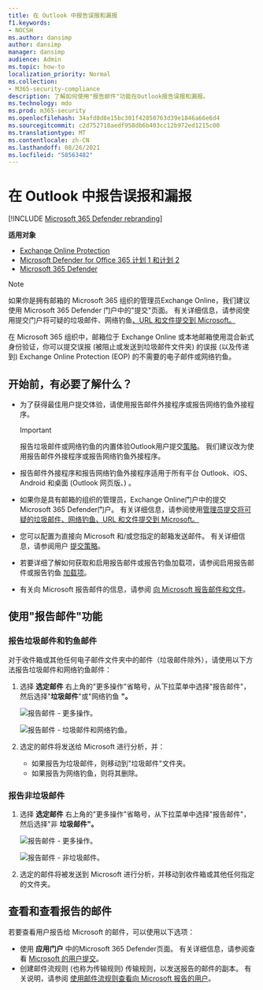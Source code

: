 ```yaml
---
title: 在 Outlook 中报告误报和漏报
f1.keywords:
- NOCSH
ms.author: dansimp
author: dansimp
manager: dansimp
audience: Admin
ms.topic: how-to
localization_priority: Normal
ms.collection:
- M365-security-compliance
description: 了解如何使用"报告邮件"功能在Outlook报告误报和漏报。
ms.technology: mdo
ms.prod: m365-security
ms.openlocfilehash: 34afd8d8e15bc301f42850763d39e1846a66e6d4
ms.sourcegitcommit: c2d752718aedf958db6b403cc12b972ed1215c00
ms.translationtype: MT
ms.contentlocale: zh-CN
ms.lasthandoff: 08/26/2021
ms.locfileid: "58563482"
---
```

# <a name="report-false-positives-and-false-negatives-in-outlook"></a>在 Outlook 中报告误报和漏报

[!INCLUDE [Microsoft 365 Defender rebranding](../includes/microsoft-defender-for-office.md)]

**适用对象**
- [Exchange Online Protection](exchange-online-protection-overview.md)
- [Microsoft Defender for Office 365 计划 1 和计划 2](defender-for-office-365.md)
- [Microsoft 365 Defender](../defender/microsoft-365-defender.md)

> [!NOTE]
> 如果你是拥有邮箱的 Microsoft 365 组织的管理员Exchange Online，我们建议使用 Microsoft 365 Defender 门户中的"提交"页面。  有关详细信息，请参阅使用提交门户将可疑的垃圾邮件、网络钓鱼[、URL 和文件提交到 Microsoft。](admin-submission.md)

在 Microsoft 365 组织中，邮箱位于 Exchange Online 或本地邮箱使用混合新式身份验证，你可以提交误报 (被阻止或发送到垃圾邮件文件夹) 的误报 (以及传递到) Exchange Online Protection (EOP) 的不需要的电子邮件或网络钓鱼。

## <a name="what-do-you-need-to-know-before-you-begin"></a>开始前，有必要了解什么？

- 为了获得最佳用户提交体验，请使用报告邮件外接程序或报告网络钓鱼外接程序。

  > [!IMPORTANT]
  > 报告垃圾邮件或网络钓鱼的内置体验Outlook用户提交[策略](./user-submission.md)。 我们建议改为使用报告邮件外接程序或报告网络钓鱼外接程序。

- 报告邮件外接程序和报告网络钓鱼外接程序适用于所有平台 Outlook、iOS、Android 和桌面 (Outlook 网页版、) 。

- 如果你是具有邮箱的组织的管理员，Exchange Online门户中的提交Microsoft 365 Defender门户。 有关详细信息，请参阅使用[管理员提交将可疑的垃圾邮件、网络钓鱼、URL 和文件提交到 Microsoft。](admin-submission.md)

- 您可以配置为直接向 Microsoft 和/或您指定的邮箱发送邮件。 有关详细信息，请参阅用户 [提交策略](user-submission.md)。

- 若要详细了解如何获取和启用报告邮件或报告钓鱼加载项，请参阅启用报告邮件或报告钓鱼 [加载项](enable-the-report-message-add-in.md)。

- 有关向 Microsoft 报告邮件的信息，请参阅 [向 Microsoft 报告邮件和文件](report-junk-email-messages-to-microsoft.md)。

## <a name="use-the-report-message-feature"></a>使用"报告邮件"功能

### <a name="report-junk-and-phishing-messages"></a>报告垃圾邮件和钓鱼邮件

对于收件箱或其他任何电子邮件文件夹中的邮件（垃圾邮件除外），请使用以下方法报告垃圾邮件和网络钓鱼邮件：

1. 选择 **选定邮件** 右上角的"更多操作"省略号，从下拉菜单中选择"报告邮件"，然后选择"**垃圾邮件**"或"网络钓鱼 **"。**

   ![报告邮件 - 更多操作。](../../media/report-message-more-actions.png)

   ![报告邮件 - 垃圾邮件和网络钓鱼。](../../media/report-message-junk-phishing.png)

2. 选定的邮件将发送给 Microsoft 进行分析，并：
   - 如果报告为垃圾邮件，则移动到"垃圾邮件"文件夹。
   - 如果报告为网络钓鱼，则将其删除。

### <a name="report-messages-that-are-not-junk"></a>报告非垃圾邮件

1. 选择 **选定邮件** 右上角的"更多操作"省略号，从下拉菜单中选择"报告邮件"，然后选择"非 **垃圾邮件"。**

   ![报告邮件 - 更多操作。](../../media/report-message-more-actions.png)

   ![报告邮件 - 非垃圾邮件。](../../media/report-message-not-junk.png)

2. 选定的邮件将被发送到 Microsoft 进行分析，并移动到收件箱或其他任何指定的文件夹。

## <a name="view-and-review-reported-messages"></a>查看和查看报告的邮件

若要查看用户报告给 Microsoft 的邮件，可以使用以下选项：

- 使用 **应用门户** 中的Microsoft 365 Defender页面。 有关详细信息，请参阅查看 [Microsoft 的用户提交](admin-submission.md#view-user-submissions-to-microsoft)。
- 创建邮件流规则 (也称为传输规则) 传输规则，以发送报告的邮件的副本。 有关说明，请参阅 [使用邮件流规则查看向 Microsoft 报告的用户](/exchange/security-and-compliance/mail-flow-rules/use-rules-to-see-what-users-are-reporting-to-microsoft)。
